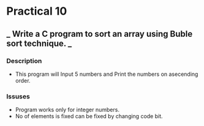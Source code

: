 # Practical 10
## _ Write a C program to sort an array using Buble sort technique. _

### Description
- This program will Input 5 numbers and Print the numbers on asecending order.
 
### Issuses
- Program works only for integer numbers.
- No of elements is fixed can be fixed by changing code bit.
